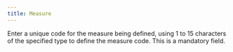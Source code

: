 ```yaml
---
title: Measure
---
```



Enter a unique code for the measure being defined, using 1 to 15 characters  of the specified type to define the measure code. This is a mandatory  field.
